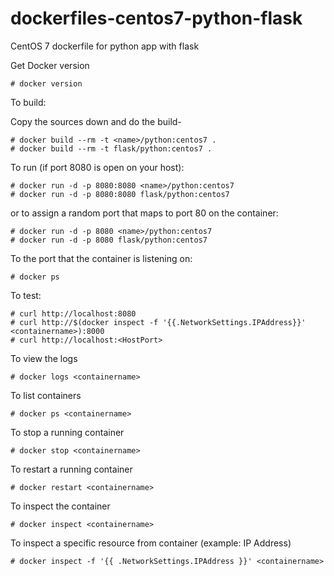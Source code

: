 dockerfiles-centos7-python-flask
================================

CentOS 7 dockerfile for python app with flask

Get Docker version

	# docker version

To build:

Copy the sources down and do the build-

	# docker build --rm -t <name>/python:centos7 .
	# docker build --rm -t flask/python:centos7 .

To run (if port 8080 is open on your host):

	# docker run -d -p 8080:8080 <name>/python:centos7
	# docker run -d -p 8080:8080 flask/python:centos7

or to assign a random port that maps to port 80 on the container:

	# docker run -d -p 8080 <name>/python:centos7
	# docker run -d -p 8080 flask/python:centos7

To the port that the container is listening on:

	# docker ps

To test:

	# curl http://localhost:8080
	# curl http://$(docker inspect -f '{{.NetworkSettings.IPAddress}}' <containername>):8000
	# curl http://localhost:<HostPort>

To view the logs

	# docker logs <containername>

To list containers

	# docker ps <containername>

To stop a running container

	# docker stop <containername>

To restart a running container

	# docker restart <containername>

To inspect the container

	# docker inspect <containername>

To inspect a specific resource from container (example: IP Address)

	# docker inspect -f '{{ .NetworkSettings.IPAddress }}' <containername>
